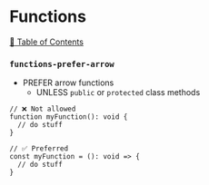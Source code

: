 # Functions

[📑 Table of Contents](../README.md)

### `functions-prefer-arrow`

- PREFER arrow functions
  - UNLESS `public` or `protected` class methods

```tsx
// ❌ Not allowed
function myFunction(): void {
  // do stuff
}

// ✅ Preferred
const myFunction = (): void => {
  // do stuff
}
```
